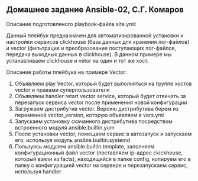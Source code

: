 ## Домашнее задание Ansible-02, С.Г. Комаров

Описание подготовленого playbook-файла site.yml:

Данный плейбук предназначен для автоматизированной установки и настройки сервисов clickhouse (база данных для хранения лог-файлов) и vector (фильтрация и преобразование поступающих лог-файлов, передача выходных данных в clickhouse). В данном примере мы устанавливаем clickhouse и vetor на один и тот же хост.

Описание работы плейбука на примере Vector:

1. Объявляем play Vector, который будет выполняться на группе хостов vector и правами суперпользователя
2. Объявляем handler retart vector service, который будет отвечать за перезапуск сервиса vector после применения новой конфигурации
3. Загружаем дистрибутив vector. Версию дистрибутива берем из переменной vector_version, которую объявляем в vars.yml
4. Запускаем установку скачанного дистрибутива посредством встроенного модуля ansible.builtin.yum
5. После установки vector, помещаем сервис в автозапуск и запускаем его, используя модуль ansible.builtin.systemd
6. Пользуясь модулем ansible.builtin.template, заполняем конфигурационный файл vector (поставляем ip-адрес ckickhouse, который взяли из facts), находящийся в папке config, копируем его в папку с конфигурацией vector на сервере и перезапускаем сервис, используя handler
